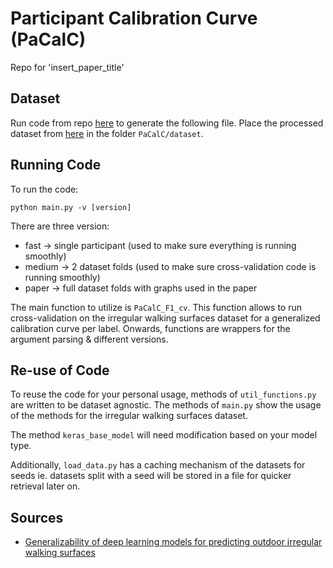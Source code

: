 # Participant Calibration Curve (PaCalC)

Repo for 'insert_paper_title'

## Dataset

Run code from repo [here](https://github.com/Vaibhavshahvr7/Surface-classification-Final) to generate the following file. Place the processed dataset from [here](https://drive.google.com/drive/folders/1XiyOS47Vvt_JM0cCqc-efDANtExbP9mG?usp=share_link) in the folder `PaCalC/dataset`.

## Running Code

To run the code:

```
python main.py -v [version]
```

There are three version:
- fast -> single participant (used to make sure everything is running smoothly)
- medium -> 2 dataset folds (used to make sure cross-validation code is running smoothly)
- paper -> full dataset folds with graphs used in the paper

The main function to utilize is `PaCalC_F1_cv`. This function allows to run cross-validation on the irregular walking surfaces dataset for a generalized calibration curve per label. Onwards, functions are wrappers for the argument parsing & different versions.

## Re-use of Code

To reuse the code for your personal usage, methods of `util_functions.py` are written to be dataset agnostic. The methods of `main.py` show the usage of the methods for the irregular walking surfaces dataset.

The method `keras_base_model` will need modification based on your model type.

Additionally, `load_data.py` has a caching mechanism of the datasets for seeds ie. datasets split with a seed will be stored in a file for quicker retrieval later on. 

## Sources
- [Generalizability of deep learning models for predicting outdoor irregular walking surfaces](https://doi.org/10.1016/j.jbiomech.2022.111159)
